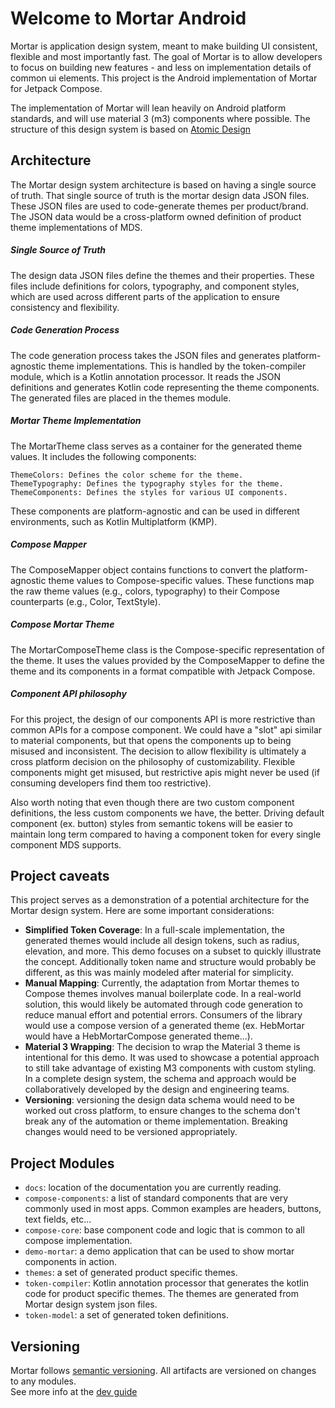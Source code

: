# Welcome to Mortar Android 

Mortar is application design system, meant to make building UI consistent, flexible and
most importantly fast. The goal of Mortar is to allow developers to focus on building new 
features - and less on implementation details of common ui elements. This project is the Android 
implementation of Mortar for Jetpack Compose.

The implementation of Mortar will lean heavily on Android platform standards, and will use material 3 
(m3) components where possible. The structure of this design system is based 
on [Atomic Design](https://atomicdesign.bradfrost.com/)

## Architecture 
The Mortar design system architecture is based on having a single source of truth. That single source 
of truth is the mortar design data JSON files. These JSON files are used to code-generate themes per 
product/brand. The JSON data would be a cross-platform owned definition of product theme implementations 
of MDS. 


##### **Single Source of Truth**
The design data JSON files define the themes and their properties. These files include definitions for 
colors, typography, and component styles, which are used across different parts of the application to 
ensure consistency and flexibility.

##### **Code Generation Process**
The code generation process takes the JSON files and generates platform-agnostic theme implementations. 
This is handled by the token-compiler module, which is a Kotlin annotation processor. It reads the JSON 
definitions and generates Kotlin code representing the theme components. The generated files are placed 
in the themes module.

##### **Mortar Theme Implementation**
The MortarTheme class serves as a container for the generated theme values. It includes the following components:

    ThemeColors: Defines the color scheme for the theme.
    ThemeTypography: Defines the typography styles for the theme.
    ThemeComponents: Defines the styles for various UI components.

These components are platform-agnostic and can be used in different environments, such as Kotlin 
Multiplatform (KMP).

##### **Compose Mapper**
The ComposeMapper object contains functions to convert the platform-agnostic theme values to 
Compose-specific values. These functions map the raw theme values (e.g., colors, typography) to
their Compose counterparts (e.g., Color, TextStyle). 

##### **Compose Mortar Theme**
The MortarComposeTheme class is the Compose-specific representation of the theme. It uses the values 
provided by the ComposeMapper to define the theme and its components in a format compatible with 
Jetpack Compose.

##### **Component API philosophy**
For this project, the design of our components API is more restrictive than common APIs for a compose component. We 
could have a "slot" api similar to material components, but that opens the components up to being 
misused and inconsistent. The decision to allow flexibility is ultimately a cross platform decision 
on the philosophy of customizability. Flexible components might get misused, but restrictive apis 
might never be used (if consuming developers find them too restrictive).

Also worth noting that even though there are two custom component definitions, the less custom components
we have, the better. Driving default component (ex. button) styles from semantic tokens will be easier 
to maintain long term compared to having a component token for every single component MDS supports.

## Project caveats 

This project serves as a demonstration of a potential architecture for the Mortar design system. Here are some important considerations:

* **Simplified Token Coverage**: In a full-scale implementation, the generated themes would include 
all design tokens, such as radius, elevation, and more. This demo focuses on a subset to quickly 
illustrate the concept. Additionally token name and structure would probably be different, as this 
was mainly modeled after material for simplicity. 
* **Manual Mapping**: Currently, the adaptation from Mortar themes to Compose themes involves manual 
boilerplate code. In a real-world solution, this would likely be automated through code generation 
to reduce manual effort and potential errors. Consumers of the library would use a compose version
of a generated theme (ex. HebMortar would have a HebMortarCompose generated theme...).  
* **Material 3 Wrapping**: The decision to wrap the Material 3 theme is intentional for this demo. It 
was used to showcase a potential approach to still take advantage of existing M3 components with custom
styling. In a complete design system, the schema and approach would be collaboratively developed by 
the design and engineering teams.
* **Versioning**: versioning the design data schema would need to be worked out cross platform, to ensure
changes to the schema don't break any of the automation or theme implementation. Breaking changes 
would need to be versioned appropriately. 


## Project Modules

* `docs`: location of the documentation you are currently reading. 
* `compose-components`: a list of standard components that are very commonly used in most apps. Common examples are headers, buttons, text fields, etc...
* `compose-core`: base component code and logic that is common to all compose implementation.
* `demo-mortar`: a demo application that can be used to show mortar components in action.
* `themes`: a set of generated product specific themes.
* `token-compiler`: Kotlin annotation processor that generates the kotlin code for product specific themes. The themes are generated from
 Mortar design system json files.
* `token-model`: a set of generated token definitions.

## Versioning 
Mortar follows [semantic versioning](https://semver.org/). All artifacts are versioned on changes to any modules.  
See more info at the [dev guide](dev_guide.md)


